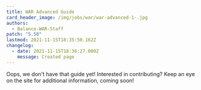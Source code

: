 ```yaml
---
title: WAR Advanced Guide
card_header_image: /img/jobs/war/war-advanced-1-.jpg
authors:
  - Balance-WAR-Staff
patch: "5.58"
lastmod: 2021-11-15T18:35:50.162Z
changelog:
  - date: 2021-11-15T18:36:27.000Z
    message: Created page
---
```

Oops, we don't have that guide yet! Interested in contributing? Keep an eye on the site for additional information, coming soon!